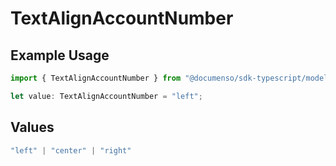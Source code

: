 # TextAlignAccountNumber

## Example Usage

```typescript
import { TextAlignAccountNumber } from "@documenso/sdk-typescript/models/operations";

let value: TextAlignAccountNumber = "left";
```

## Values

```typescript
"left" | "center" | "right"
```